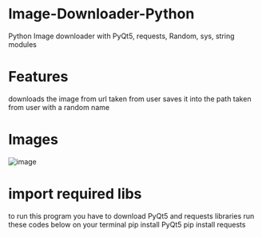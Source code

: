 # Image-Downloader-Python
Python Image downloader with PyQt5, requests, Random, sys, string modules

# Features
downloads the image from url taken from user
saves it into the path taken from user with a random name

# Images
![image](https://user-images.githubusercontent.com/96844411/208731044-86b785e9-1898-4d22-8cef-4290fbb2e5f7.png)

# import required libs
to run this program you have to download PyQt5 and requests libraries
run these codes below on your terminal
pip install PyQt5
pip install requests
